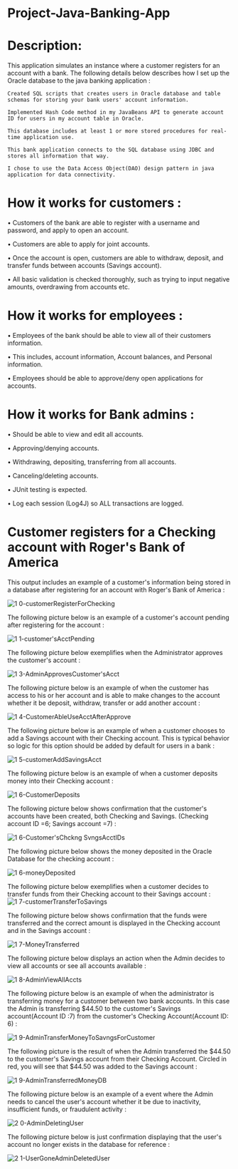 # Project-Java-Banking-App

# Description:


This application simulates an instance where a customer registers for an account with a bank. The following details below describes how I set up the Oracle database to the java banking application :


 	Created SQL scripts that creates users in Oracle database and table schemas for storing your bank users' account information.
  
 	Implemented Hash Code method in my JavaBeans API to generate account ID for users in my account table in Oracle.

 	This database includes at least 1 or more stored procedures for real-time application use.

 	This bank application connects to the SQL database using JDBC and stores all information that way.

 	I chose to use the Data Access Object(DAO) design pattern in java application for data connectivity.




# How it works for customers :


•		Customers of the bank are able to register with a username and password, and apply to open an account.

•		Customers are able to apply for joint accounts.

•		Once the account is open, customers are able to withdraw, deposit, and transfer funds between accounts (Savings account).

•		All basic validation is checked thoroughly, such as trying to input negative amounts, overdrawing from accounts etc.

# How it works for employees :

•		Employees of the bank should be able to view all of their customers information.

•		This includes, account information, Account balances, and Personal information.

•		Employees should be able to approve/deny open applications for accounts.


# How it works for Bank admins : 

• Should be able to view and edit all accounts.

•	Approving/denying accounts.

•	Withdrawing, depositing, transferring from all accounts.

•	Canceling/deleting accounts.

•	JUnit testing is expected.

•	Log each session (Log4J) so ALL transactions are logged.


# Customer registers for a Checking account with Roger's Bank of America

This output includes an example of a customer's information being stored in a database after registering for an account with Roger's Bank of America :

![1 0-customerRegisterForChecking](https://user-images.githubusercontent.com/20470279/60501872-c1104680-9c8a-11e9-997e-be1146b75d96.JPG)


The following picture below is an example of a customer's account pending after registering for the account : 

![1 1-customer'sAcctPending](https://user-images.githubusercontent.com/20470279/60501883-c7062780-9c8a-11e9-812e-1c6e35e42f70.JPG)

The following picture below exemplifies when the Administrator approves the customer's account :

![1 3-AdminApprovesCustomer'sAcct](https://user-images.githubusercontent.com/20470279/60501891-ccfc0880-9c8a-11e9-81b1-756fd1744251.JPG)

The following picture below is an example of when the customer has access to his or her account and is able to make changes to the account whether it be deposit, withdraw, transfer or add another account :

![1 4-CustomerAbleUseAcctAfterApprove](https://user-images.githubusercontent.com/20470279/60501900-cff6f900-9c8a-11e9-80cc-33a7b3baae7b.JPG)

The following picture below is an example of when a customer chooses to add a Savings account with their Checking account. This is typical behavior so logic for this option should be added by default for users in a bank :

![1 5-customerAddSavingsAcct](https://user-images.githubusercontent.com/20470279/60501938-deddab80-9c8a-11e9-92cf-9d6a5e6227f1.JPG)

The following picture below is an example of when a customer deposits money into their Checking account : 

![1 6-CustomerDeposits](https://user-images.githubusercontent.com/20470279/60501948-e2713280-9c8a-11e9-94b8-6b2648ae1d75.JPG)

The following picture below shows confirmation that the customer's accounts have been created, both Checking and Savings. (Checking account ID =6; Savings account =7) : 

![1 6-Customer'sChckng SvngsAcctIDs](https://user-images.githubusercontent.com/20470279/60502767-64ae2680-9c8c-11e9-9f36-cd00dfd4b950.JPG)

The following picture below shows the money deposited in the Oracle Database for the checking account :

![1 6-moneyDeposited](https://user-images.githubusercontent.com/20470279/60502774-67108080-9c8c-11e9-9774-5b70a75c2dcc.JPG)

The following picture below exemplifies when a customer decides to transfer funds from their Checking account to their Savings
account :
![1 7-customerTransferToSavings](https://user-images.githubusercontent.com/20470279/60502780-6aa40780-9c8c-11e9-8673-7df72ec08d69.JPG)

The following picture below shows confirmation that the funds were transferred and the correct amount is displayed in the Checking account and in the Savings account : 

![1 7-MoneyTransferred](https://user-images.githubusercontent.com/20470279/60502790-6d066180-9c8c-11e9-962f-53c41138e22a.JPG)

The following picture below displays an action when the Admin decides to view all accounts or see all accounts available : 

![1 8-AdminViewAllAccts](https://user-images.githubusercontent.com/20470279/60503485-d9ce2b80-9c8d-11e9-962e-c8fd22882ce5.JPG)

The following picture below is an example of when the administrator is transferring money for a customer between two bank accounts. In this case the Admin is transferring $44.50 to the customer's Savings account(Account ID :7) from the customer's Checking Account(Account ID: 6) :

![1 9-AdminTransferMoneyToSavngsForCustomer](https://user-images.githubusercontent.com/20470279/60503493-dc308580-9c8d-11e9-926f-c0f8e0378e20.JPG)

The following picture is the result of when the Admin transferred the $44.50 to the customer's Savings account from their Checking Account. Circled in red, you will see that $44.50 was added to the Savings account :

![1 9-AdminTransferredMoneyDB](https://user-images.githubusercontent.com/20470279/60503498-df2b7600-9c8d-11e9-8140-3116bb5ab068.JPG)

The following picture below is an example of a event where the Admin needs to cancel the user's account whether it be due to inactivity, insufficient funds, or fraudulent activity :

![2 0-AdminDeletingUser](https://user-images.githubusercontent.com/20470279/60503499-e18dd000-9c8d-11e9-9ffb-e19655e31960.JPG)

The following picture below is just confirmation displaying that the user's account no longer exists in the database for reference : 

![2 1-UserGoneAdminDeletedUser](https://user-images.githubusercontent.com/20470279/60503504-e3f02a00-9c8d-11e9-9fbf-1ab203f390a5.JPG)












